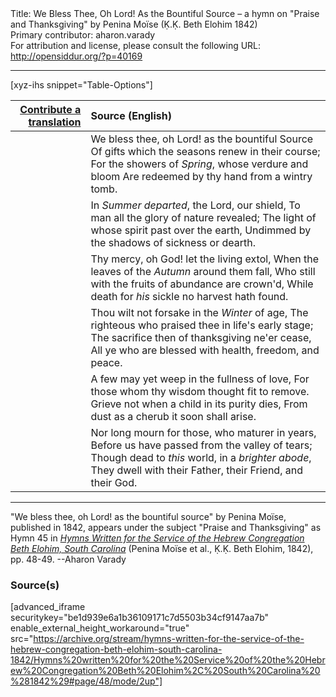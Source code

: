 <html>
<head></head>
<body>
Title: We Bless Thee, Oh Lord! As the Bountiful Source – a hymn on "Praise and Thanksgiving" by Penina Moïse (Ḳ.Ḳ. Beth Elohim 1842)<br />
Primary contributor: aharon.varady<br />
For attribution and license, please consult the following URL: <a href="http://opensiddur.org/?p=40169">http://opensiddur.org/?p=40169</a>
<p />
<hr />

[xyz-ihs snippet="Table-Options"]<table style="margin-left: auto;margin-right: auto;" class="draggable">
<thead><tr><th id="x" style="text-align: right;"><a href="/contribute/upload">Contribute a translation</a></th><th style="text-align: left;">Source (English)</th></tr></thead>
<tbody>
<tr><td style="vertical-align:top;">
<div class="liturgy" lang="he" style="text-align: right;">

</div></td>

<td style="vertical-align:top;">
<div class="english" lang="en" style="text-align: left;">
We bless thee, oh Lord! as the bountiful Source 
Of gifts which the seasons renew in their course; 
For the showers of <em>Spring</em>, whose verdure and bloom 
Are redeemed by thy hand from a wintry tomb. 
</div></td></tr>


<tr><td style="vertical-align:top;">
<div class="liturgy" lang="he" style="text-align: right;">

</div></td>

<td style="vertical-align:top;">
<div class="english" lang="en" style="text-align: left;">
In <em>Summer departed</em>, the Lord, our shield, 
To man all the glory of nature revealed; 
The light of whose spirit past over the earth, 
Undimmed by the shadows of sickness or dearth. 
</div></td></tr>


<tr><td style="vertical-align:top;">
<div class="liturgy" lang="he" style="text-align: right;">

</div></td>

<td style="vertical-align:top;">
<div class="english" lang="en" style="text-align: left;">
Thy mercy, oh God! let the living extol, 
When the leaves of the <em>Autumn</em> around them fall, 
Who still with the fruits of abundance are crown'd, 
While death for <em>his</em> sickle no harvest hath found. 
</div></td></tr>


<tr><td style="vertical-align:top;">
<div class="liturgy" lang="he" style="text-align: right;">

</div></td>

<td style="vertical-align:top;">
<div class="english" lang="en" style="text-align: left;">
Thou wilt not forsake in the <em>Winter</em> of age, 
The righteous who praised thee in life's early stage; 
The sacrifice then of thanksgiving ne'er cease, 
All ye who are blessed with health, freedom, and peace. 
</div></td></tr>


<tr><td style="vertical-align:top;">
<div class="liturgy" lang="he" style="text-align: right;">

</div></td>

<td style="vertical-align:top;">
<div class="english" lang="en" style="text-align: left;">
A few may yet weep in the fullness of love, 
For those whom thy wisdom thought fit to remove. 
Grieve not when a child in its purity dies, 
From dust as a cherub it soon shall arise. 
</div></td></tr>


<tr><td style="vertical-align:top;">
<div class="liturgy" lang="he" style="text-align: right;">

</div></td>

<td style="vertical-align:top;">
<div class="english" lang="en" style="text-align: left;">
Nor long mourn for those, who maturer in years, 
Before us have passed from the valley of tears; 
Though dead to <em>this</em> world, in a <em>brighter abode</em>, 
They dwell with their Father, their Friend, and their God.
</div></td></tr>
</tbody></table>

<hr />

"We bless thee, oh Lord! as the bountiful source" by Penina Moïse, published in 1842, appears under the subject "Praise and Thanksgiving" as Hymn 45 in <em><a href="/?p=39305">Hymns Written for the Service of the Hebrew Congregation Beth Elohim, South Carolina</a></em> (Penina Moïse et al., Ḳ.Ḳ. Beth Elohim, 1842), pp. 48-49. --Aharon Varady

<h3>Source(s)</h3>

[advanced_iframe securitykey="be1d939e6a1b36109171c7d5503b34cf9147aa7b" enable_external_height_workaround="true" src="https://archive.org/stream/hymns-written-for-the-service-of-the-hebrew-congregation-beth-elohim-south-carolina-1842/Hymns%20written%20for%20the%20Service%20of%20the%20Hebrew%20Congregation%20Beth%20Elohim%2C%20South%20Carolina%20%281842%29#page/48/mode/2up"]

&nbsp; 
</body>
</html>